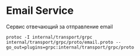 # Email Service

Сервис отвечающий за отправление email

    protoc -I internal/transport/grpc internal/transport/grpc/proto/email.proto --go_out=plugins=grpc:internal/transport/grpc/proto